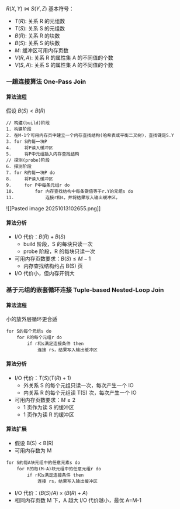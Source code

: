 $R(X, Y) \bowtie S(Y,Z)$
基本符号：
- $T(R)$: 关系 R 的元组数
- $T(S)$: 关系 S 的元组数
- $B(R)$: 关系 R 的块数
- $B(S)$: 关系 S 的块数
- $M$: 缓冲区可用内存页数
- $V(R, A)$: 关系 R 的属性集 A 的不同值的个数
- $V(S, A)$: 关系 S 的属性集 A 的不同值的个数

### 一趟连接算法 One-Pass Join
#### 算法流程
假设 $B(S)<B(R)$
```
// 构建(build)阶段
1. 构建阶段
2. 在M-1个可用内存页中建立一个内存查找结构(哈希表或平衡二叉树)，查找键是S.Y
3. for S的每一块P
4.     将P读入缓冲区
5.     将P中元组插入内存查找结构
// 探测(probe)阶段
6. 探测阶段
7. for R的每一块P do
8.     将P读入缓冲区
9.     for P中每条元组r do
10.        for 内存查找结构中每条键值等于r.Y的元组s do
11.            连接r和s，并将结果写入输出缓冲区。
```
![[Pasted image 20251013102655.png]]
#### 算法分析
- I/O 代价：$B(R)+B(S)$
	- build 阶段，S 的每块只读一次
	- probe 阶段，R 的每块只读一次
- 可用内存页数要求：$B(S) \leq M-1$
	- 内存查找结构约占 B(S) 页
- I/O 代价小，但内存开销大

### 基于元组的嵌套循环连接 Tuple-based Nested-Loop Join
#### 算法流程
小的放外层循环更合适
```
for S的每个元组s do
	for R的每个元组r do
		if r和s满足连接条件 then
			连接 rs，结果写入输出缓冲区
```
#### 算法分析
- I/O 代价：$T(S)(T(R)+1)$
	- 外关系 S 的每个元组只读一次，每次产生一个 IO
	- 内关系 R 的每个元组读 T(S) 次，每次产生一个 IO
- 可用内存页数要求：$M \geq 2$
	- 1 页作为读 S 的缓冲区
	- 1 页作为读 R 的缓冲区
#### 算法扩展
- 假设 B(S) < B(R)
- 可用内存数为 M
```
for S的每A块元组中的任意元素s do
	for R的每(M-A)块元组中的任意元组r do
		if r和s满足连接条件 then
			连接 rs，结果写入输出缓冲区
```
- I/O 代价：$(B(S)/A) \times (B(R)+A)$
- 相同内存页数 M 下，A 越大 I/O 代价越小，最优 A=M-1
